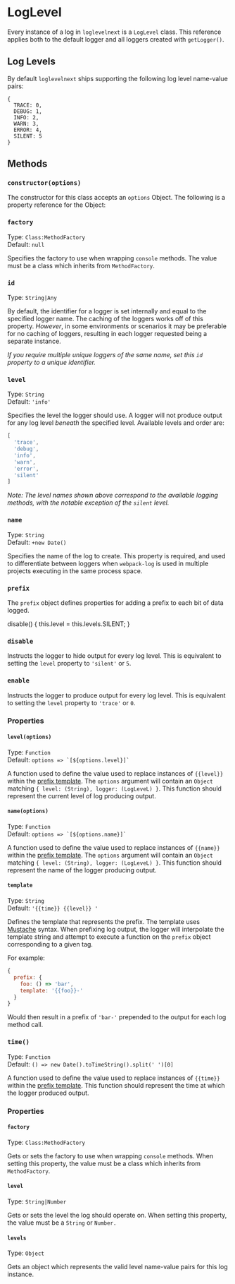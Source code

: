 # LogLevel

Every instance of a log in `loglevelnext` is a `LogLevel` class. This reference
applies both to the default logger and all loggers created with `getLogger()`.

## Log Levels

By default `loglevelnext` ships supporting the following log level name-value
pairs:

```
{
  TRACE: 0,
  DEBUG: 1,
  INFO: 2,
  WARN: 3,
  ERROR: 4,
  SILENT: 5
}
```

## Methods

### `constructor(options)`

The constructor for this class accepts an `options` Object. The following is a
property reference for the Object:

### `factory`

Type: `Class:MethodFactory`  
Default: `null`

Specifies the factory to use when wrapping `console` methods. The value must be
a class which inherits from `MethodFactory`.

### `id`

Type: `String|Any`

By default, the identifier for a logger is set internally and equal to the
specified logger name. The caching of the loggers works off of this property.
_However_, in some environments or scenarios it may be preferable for no caching
of loggers, resulting in each logger requested being a separate instance.

_If you require multiple unique loggers of the same name, set this `id`
property to a unique identifier._

### `level`

Type: `String`  
Default: `'info'`

Specifies the level the logger should use. A logger will not produce output for
any log level _beneath_ the specified level. Available levels and order are:

```js
[
  'trace',
  'debug',
  'info',
  'warn',
  'error',
  'silent'
]
```

_Note: The level names shown above correspond to the available logging methods,
with the notable exception of the `silent` level._

### `name`

Type: `String`  
Default: `+new Date()`

Specifies the name of the log to create. This property is required, and used to
differentiate between loggers when `webpack-log` is used in multiple projects
executing in the same process space.

### `prefix`

The `prefix` object defines properties for adding a prefix to each bit of data
logged.

disable() {
  this.level = this.levels.SILENT;
}

### `disable`

Instructs the logger to hide output for every log level. This is equivalent
to setting the `level` property to `'silent'` or `5`.

### `enable`

Instructs the logger to produce output for every log level. This is equivalent
to setting the `level` property to `'trace'` or `0`.

### Properties

#### `level(options)`

Type: `Function`  
Default: ``options => `[${options.level}]` ``

A function used to define the value used to replace instances of
`{{level}}` within the [prefix template](#template). The `options` argument will
contain an `Object` matching `{ level: (String), logger: (LogLeveL) }`. This
function should represent the current level of log producing output.

#### `name(options)`

Type: `Function`  
Default: ``options => `[${options.name}]` ``

A function used to define the value used to replace instances of
`{{name}}` within the [prefix template](#template).  The `options` argument will
contain an `Object` matching `{ level: (String), logger: (LogLeveL) }`. This
function should represent the name of the logger producing output.

#### `template`

Type: `String`  
Default: `'{{time}} {{level}} '`

Defines the template that represents the prefix. The template uses
[Mustache](https://mustache.github.io) syntax. When prefixing log output, the
logger will interpolate the template string and attempt to execute a function on
the `prefix` object corresponding to a given tag.

For example:

```js
{
  prefix: {
    foo: () => 'bar',
    template: '{{foo}}-'
  }
}
```

Would then result in a prefix of `'bar-'` prepended to the output for each log
method call.

### `time()`

Type: `Function`  
Default: `() => new Date().toTimeString().split(' ')[0]`

A function used to define the value used to replace instances of
`{{time}}` within the [prefix template](#template). This function should
represent the time at which the logger produced output.

### Properties

#### `factory`

Type: `Class:MethodFactory`

Gets or sets the factory to use when wrapping `console` methods. When setting
this property, the value must be a class which inherits from `MethodFactory`.

#### `level`

Type: `String|Number`

Gets or sets the level the log should operate on. When setting this property, the
value must be a `String` or `Number.`

#### `levels`

Type: `Object`

Gets an object which represents the valid level name-value pairs for this log
instance.
